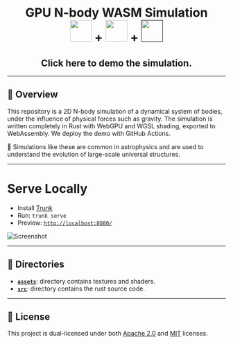 <div align="center">

<h1>GPU N-body WASM Simulation
</br>
<a href="https://www.rust-lang.org/"><img src="https://simpleicons.org/icons/rust.svg" width="50px" height="50px"/></a>
+
<a href="https://www.rust-lang.org/what/wasm"><img src="https://simpleicons.org/icons/webassembly.svg" width="50px" height="50px"/></a>
+
<a href=""><img src="https://wgpu.rs/logo.min.svg" width="50px" height="50px"/></a>
</h1>

<h2>Click here to demo the simulation.</h2>

</div>

---

## 📖 Overview
This repository is a 2D N-body simulation of a dynamical system of bodies, under the influence of physical forces such as gravity. The simulation is written completely in Rust with WebGPU and WGSL shading, exported to WebAssembly. We deploy the demo with GitHub Actions.

🔸 Simulations like these are common in astrophysics and are used to understand the evolution of large-scale universal structures.

---

# Serve Locally
- Install [Trunk](https://trunkrs.dev/)
- Run: `trunk serve`
- Preview: [`http://localhost:8080/`](http://localhost:8080/)

![Screenshot](https://user-images.githubusercontent.com/48108917/183275653-a2ee4f9c-a982-482e-8405-bd124d4bbcf5.png)

---

## 📁 Directories

- [__`assets`__](./assets/): directory contains textures and shaders.
- [__`src`__](./src/): directory contains the rust source code.

---

## 🔏 License
This project is dual-licensed under both [Apache 2.0](LICENSE-APACHE) and [MIT](LICENSE-MIT) licenses.